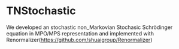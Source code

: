# TNStochastic  

We developed an stochastic non_Markovian Stochasic Schrödinger equation in MPO/MPS representation and implemented with Renormalizer(https://github.com/shuaigroup/Renormalizer)
